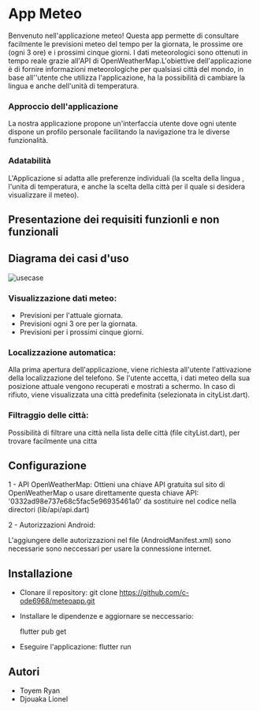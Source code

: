 # App Meteo

Benvenuto nell'applicazione meteo! Questa app permette di consultare facilmente le previsioni meteo del tempo per la giornata, le prossime ore (ogni 3 ore) e i prossimi cinque giorni. I dati meteorologici sono ottenuti in tempo reale grazie all'API di OpenWeatherMap.L'obiettive dell'applicazione è di fornire informazioni meteorologiche per qualsiasi città del mondo, in base all''utente che utilizza l'applicazione, ha la possibilità di cambiare la lingua e anche dell'unità di temperatura.

### Approccio dell'applicazione

La nostra applicazione propone un'interfaccia utente dove ogni utente dispone un profilo personale facilitando la navigazione tra le diverse funzionalità.

### Adatabilità
L'Applicazione si adatta alle preferenze individuali (la scelta della lingua , l'unita di temperatura, e anche la scelta della città per il quale si desidera visualizzare il meteo).

## Presentazione dei requisiti funzionli e non funzionali 

## Diagrama dei casi d'uso

![usecase](https://github.com/toyemryan/MeteoApp/assets/90463687/70724211-329f-4203-95c4-0e47b4447677)

### Visualizzazione dati meteo:

- Previsioni per l'attuale giornata.
- Previsioni ogni 3 ore per la giornata.
- Previsioni per i prossimi cinque giorni.


 ### Localizzazione automatica:
 
Alla prima apertura dell'applicazione, viene richiesta all'utente l'attivazione della localizzazione del telefono. Se l'utente accetta, i dati meteo della sua posizione attuale vengono recuperati e mostrati a schermo. In caso di rifiuto, viene visualizzata una città predefinita (selezionata in cityList.dart).

### Filtraggio delle città:

Possibilità di filtrare una città nella lista delle città (file cityList.dart), per trovare facilmente una citta

## Configurazione

1 - API OpenWeatherMap: Ottieni una chiave API gratuita sul sito di OpenWeatherMap o usare direttamente questa chiave API: '0332ad98e737e68c5fac5e96935461a0' da sostituire nel codice nella directori (lib/api/api.dart)

2 - Autorizzazioni Android:

L'aggiungere delle autorizzazioni nel file (AndroidManifest.xml) sono necessarie sono neccessari per usare la connessione internet.

## Installazione

- Clonare il repository: git clone https://github.com/c-ode6968/meteoapp.git

- Installare le dipendenze e aggiornare se neccessario:

     flutter pub get

- Eseguire l'applicazione:
     flutter run

## Autori
- Toyem Ryan
- Djouaka Lionel
